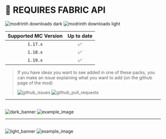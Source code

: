 # 📝 REQUIRES FABRIC API

![modrinth downloads dark](https://img.shields.io/modrinth/dt/Dark-Smooth-GUI?color=black&label=Dark-Smooth-GUI&logo=data%3Aimage%2Fpng%3Bbase64%2CiVBORw0KGgoAAAANSUhEUgAAAMgAAADICAMAAACahl6sAAAAjVBMVEUAAABHWUpHWUsb2Wod1mceymEey2Ee1WYfzGEfzGIfzWIf02cf02ggzmIgz2Ig0GIhyl8h0GIh0WIiyl8iy18izF8jzF8jzV8kzl8lymAly2Amvl4pvlwrvl0svlwtvlgwsVkwsVoxsVs1pFY2pFY3pFQ6lVQ7lVU8lVI%2FhFE%2FhFJAhE9DcU5EcU1JSUlEz0ApAAAAA3RSTlMAIiKIpMMaAAAFb0lEQVR42u2d15rjNgxGsYFG0zUxt%2FdenX3%2F18tl4l3FwhH4y5x8PNceSEcgPSygbP%2Bi0%2Bl0Op1Op9PpdG78gGL3Dj%2FK%2FXe4N9kpjpiaTQWnNN2t729ePEmzyeDsW00GZ2pVg1NabVScKzsFkwtov1W1quI6drYdP3yZG5tj11RSss%2F0WyNfxTwR%2FKvC9EzVnuT%2BpCa5XIBxfzmRh%2BDJnMJD9HBUjKoLbmwyCa8mMIEd84e21b7cyONG%2FqBGuYcg81uYlHg6EhR569pt1RHFeR%2FFHpuZ5JrVM%2Fdnueal87iid2RxzmQmK%2BLmbgSYSDzAfTiNUBRfidRiTsR9x6IIEsI13Oc%2FlzDRergzEfeEic4DrEZE4tXtJmPYAy0lhO6vakqiI7gLZyIHbGASza47E4mFvYxenosADyLiHlzt13oUpyKv%2FTf%2BUjauEoqyYl%2FNZyih4H%2FUSEhZ4zHE%2Fya0Wl7Bw6nHkxpLJjWWt1MeIDIzMUxkBsLXstMmRZEQn%2BV9YvU6kZKER0ADq%2BRTwkUCX1K8gZVl46yHYJFg9NB%2FxtRm%2FOJz%2BoI8QFKWfRP%2F1MHKisIkKAISIpjA3fmvXNuvfIWXAhOGqwUPwKhMCYnMPbjJtHacIvAgJqVWSj5QkegXSHRPr5YI9RjDpQE2j0OT6zoiV%2BuHuuc2jyYlexbUyfbQBTLhlyQJ%2BZlakQh2%2BIWCwzcWgSWkAA%2FgvVDBw0Wu1zVX96SJ2QM%2FAh9nSTzyJav1W1bG4xAnXKdFJpUHLL%2BlIvsVCRlWXr6yyJ60LOohFIF3%2BghMgfHFtxTxQ7iHNCVAROlhr3UiUNN2ufrE7UQe%2BwFRjzql0RkRlpArZgFEyszFdV1kzJ9tOfokdNvuAY9dhW39rUVe5T0MzK5KPZGSr%2BlBIm9V1d%2BJogtBD0UMaIR%2FbpgXG4nwVQlKGyLD%2F0XEoMjgbYuAYrupUZF3uLqrFZGFlHxajPKpWRE6g2xLBHT3C29BpKRLR8786Cee60VmQoXWptgmqp9EpPAzE%2F4bY%2FxWCxBJPROfB4yPSfxrlci0dFZ1yRKK5Aa4oenbjEmpURC8xeKDRyEen5MifDloynvwds1EvkWC%2BUompQgP5gC2722H7IQi5zalPNAyiVcV%2BdNrkW8MuWGI0kMpcr5KZPljY7a4qsJm6CIfl4VLZKIyw4OECE3JwM8qoc48hbenS0pk9SZ1iVfJxRKSSsnHwAcf8vJDTk5kSJy59a1FJtBgvsdvbsx7MJNgq5q5PXBJmQhoVfPlyYOZwgOKTKxVHTKEdq1cJPJqNqrudZE74pFIyYKGoIBZJOKBgYkB2JpdDifoi%2FzzInqTKTCgLPldT4L0IMw%2BnxKA9kCPSGQY8iZn9LCYwOS%2FPiE4vpevQVgaV%2BV6iu5AJR%2BtJ3rKpDriCkRSh47xMxhAQtC1PmLbefLHwFMiQ%2F5gPps9iv5Z8W%2B3AQSXje%2BH7MsSSHFXCY3DxK8TifDzePAf0gnXx2CcfEpM6QEiJUVuxO9zAiYjFylLMYeaE5VLj9Yp8reoLzzmXc4jkd51bSs%2BcSyWgtQkcxELePCE5E2MiHxw29LDCssxMNF7JCvF0yK35JKAWse%2BlK9lzZuA%2B1G%2BKDdvEjN6m7qWS19cfGEKvnAPxF0mPmCQX6dsYqJ%2FdTxYvWn%2FxfFqExd4ABPXaPB2Bbh1mcqgC42mT%2Flc6z30v3ky8KBKE88H1HvEC5UhdyCauMuDSRcrYftueuDcPD%2FBl5HcTWzpd%2Bs8xFM75KlqU7X%2FjKBSxTbnqnmN%2FNAie36h%2Fxxt%2F4Hgag3slQXoP6INKO23KW1aBtOjz8sja5n2v2sB%2B%2Fb7dio7z6zT6XQ6nU6n0%2Bl0%2FuFvUZ6iQvHTRWYAAAAASUVORK5CYII%3D&style=for-the-badge)
![modrinth downloads light](https://img.shields.io/modrinth/dt/Light-Smooth-GUI?color=white&label=Light-Smooth-GUI&logo=data%3Aimage%2Fpng%3Bbase64%2CiVBORw0KGgoAAAANSUhEUgAAAMgAAADICAMAAACahl6sAAAAjVBMVEUAAABHWUpHWUsb2Wod1mceymEey2Ee1WYfzGEfzGIfzWIf02cf02ggzmIgz2Ig0GIhyl8h0GIh0WIiyl8iy18izF8jzF8jzV8kzl8lymAly2Amvl4pvlwrvl0svlwtvlgwsVkwsVoxsVs1pFY2pFY3pFQ6lVQ7lVU8lVI%2FhFE%2FhFJAhE9DcU5EcU1JSUlEz0ApAAAAA3RSTlMAIiKIpMMaAAAFb0lEQVR42u2d15rjNgxGsYFG0zUxt%2FdenX3%2F18tl4l3FwhH4y5x8PNceSEcgPSygbP%2Bi0%2Bl0Op1Op9PpdG78gGL3Dj%2FK%2FXe4N9kpjpiaTQWnNN2t729ePEmzyeDsW00GZ2pVg1NabVScKzsFkwtov1W1quI6drYdP3yZG5tj11RSss%2F0WyNfxTwR%2FKvC9EzVnuT%2BpCa5XIBxfzmRh%2BDJnMJD9HBUjKoLbmwyCa8mMIEd84e21b7cyONG%2FqBGuYcg81uYlHg6EhR569pt1RHFeR%2FFHpuZ5JrVM%2Fdnueal87iid2RxzmQmK%2BLmbgSYSDzAfTiNUBRfidRiTsR9x6IIEsI13Oc%2FlzDRergzEfeEic4DrEZE4tXtJmPYAy0lhO6vakqiI7gLZyIHbGASza47E4mFvYxenosADyLiHlzt13oUpyKv%2FTf%2BUjauEoqyYl%2FNZyih4H%2FUSEhZ4zHE%2Fya0Wl7Bw6nHkxpLJjWWt1MeIDIzMUxkBsLXstMmRZEQn%2BV9YvU6kZKER0ADq%2BRTwkUCX1K8gZVl46yHYJFg9NB%2FxtRm%2FOJz%2BoI8QFKWfRP%2F1MHKisIkKAISIpjA3fmvXNuvfIWXAhOGqwUPwKhMCYnMPbjJtHacIvAgJqVWSj5QkegXSHRPr5YI9RjDpQE2j0OT6zoiV%2BuHuuc2jyYlexbUyfbQBTLhlyQJ%2BZlakQh2%2BIWCwzcWgSWkAA%2FgvVDBw0Wu1zVX96SJ2QM%2FAh9nSTzyJav1W1bG4xAnXKdFJpUHLL%2BlIvsVCRlWXr6yyJ60LOohFIF3%2BghMgfHFtxTxQ7iHNCVAROlhr3UiUNN2ufrE7UQe%2BwFRjzql0RkRlpArZgFEyszFdV1kzJ9tOfokdNvuAY9dhW39rUVe5T0MzK5KPZGSr%2BlBIm9V1d%2BJogtBD0UMaIR%2FbpgXG4nwVQlKGyLD%2F0XEoMjgbYuAYrupUZF3uLqrFZGFlHxajPKpWRE6g2xLBHT3C29BpKRLR8786Cee60VmQoXWptgmqp9EpPAzE%2F4bY%2FxWCxBJPROfB4yPSfxrlci0dFZ1yRKK5Aa4oenbjEmpURC8xeKDRyEen5MifDloynvwds1EvkWC%2BUompQgP5gC2722H7IQi5zalPNAyiVcV%2BdNrkW8MuWGI0kMpcr5KZPljY7a4qsJm6CIfl4VLZKIyw4OECE3JwM8qoc48hbenS0pk9SZ1iVfJxRKSSsnHwAcf8vJDTk5kSJy59a1FJtBgvsdvbsx7MJNgq5q5PXBJmQhoVfPlyYOZwgOKTKxVHTKEdq1cJPJqNqrudZE74pFIyYKGoIBZJOKBgYkB2JpdDifoi%2FzzInqTKTCgLPldT4L0IMw%2BnxKA9kCPSGQY8iZn9LCYwOS%2FPiE4vpevQVgaV%2BV6iu5AJR%2BtJ3rKpDriCkRSh47xMxhAQtC1PmLbefLHwFMiQ%2F5gPps9iv5Z8W%2B3AQSXje%2BH7MsSSHFXCY3DxK8TifDzePAf0gnXx2CcfEpM6QEiJUVuxO9zAiYjFylLMYeaE5VLj9Yp8reoLzzmXc4jkd51bSs%2BcSyWgtQkcxELePCE5E2MiHxw29LDCssxMNF7JCvF0yK35JKAWse%2BlK9lzZuA%2B1G%2BKDdvEjN6m7qWS19cfGEKvnAPxF0mPmCQX6dsYqJ%2FdTxYvWn%2FxfFqExd4ABPXaPB2Bbh1mcqgC42mT%2Flc6z30v3ky8KBKE88H1HvEC5UhdyCauMuDSRcrYftueuDcPD%2FBl5HcTWzpd%2Bs8xFM75KlqU7X%2FjKBSxTbnqnmN%2FNAie36h%2Fxxt%2F4Hgag3slQXoP6INKO23KW1aBtOjz8sja5n2v2sB%2B%2Fb7dio7z6zT6XQ6nU6n0%2Bl0%2FuFvUZ6iQvHTRWYAAAAASUVORK5CYII%3D&style=for-the-badge)

| Supported MC Version  | Up to date |
|:---------------------:|:----------:|
|       `1.17.x`        |     ✅     |
|       `1.18.x`        |     ✅     |
|       `1.19.x`        |     ✅     |

> If you have ideas you want to see added in one of these packs, you can make an issue explaining what you want to add (on the github page of the mod)
>
>![github_issues](https://img.shields.io/github/issues/Raphoulfifou/Smooth-GUI?color=red&style=for-the-badge&logo=github) ![github_pull_requests](https://img.shields.io/github/issues-pr/Raphoulfifou/Smooth-GUI?style=for-the-badge&logo=github)

***
\
![dark_banner](https://github.com/Raphoulfifou/Smooth-GUI/blob/main/images/dark_banner.png?raw=true)
![example_image](https://github.com/Raphoulfifou/Smooth-GUI/blob/main/images/main_menu_dark.png?raw=true)

***
\
![light_banner](https://github.com/Raphoulfifou/Smooth-GUI/blob/main/images/light_banner.png?raw=true)
![example_image](https://github.com/Raphoulfifou/Smooth-GUI/blob/main/images/main_menu_light.png?raw=true)
